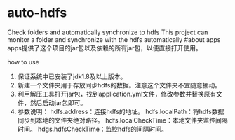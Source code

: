 # auto-hdfs
Check folders and automatically synchronize to hdfs
This project can monitor a folder and synchronize with the hdfs automatically
#about apps
apps提供了这个项目的jar包以及依赖的所有jar包，以便直接打开使用。

how to use
1. 保证系统中已安装了jdk1.8及以上版本。
2. 新建一个文件夹用于存放同步hdfs的数据。注意这个文件夹不宜随意挪动。
3. 利用解压工具打开jar包，找到application.yml文件，修改参数并替换原有文件，然后启动jar包即可。
4. 参数说明：
    hdfs.address：连接hdfs的地址。
    hdfs.localPath：将hdfs数据同步到本地的文件夹绝对路径。
    hdfs.localCheckTime：本地文件夹监控间隔时间。
    hdgs.hdfsCheckTime：监控hdfs的间隔时间。